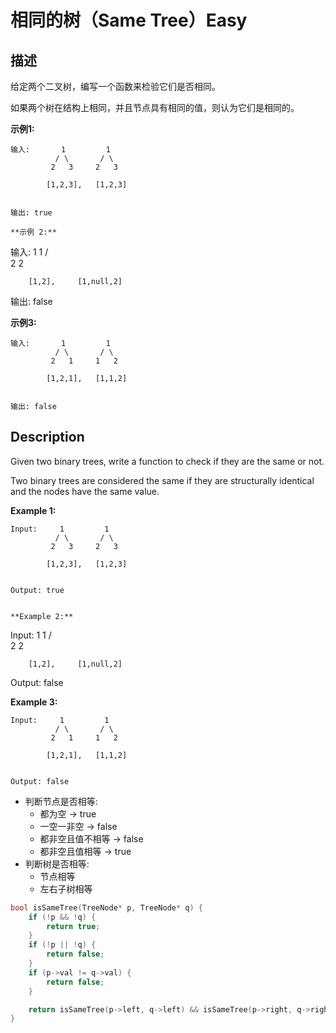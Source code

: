 # 相同的树（Same Tree）Easy
## 描述
给定两个二叉树，编写一个函数来检验它们是否相同。

如果两个树在结构上相同，并且节点具有相同的值，则认为它们是相同的。

**示例1:**
```
输入:       1         1
          / \       / \
         2   3     2   3

        [1,2,3],   [1,2,3]


输出: true

**示例 2:**
```
输入:      1          1
          /           \
         2             2

        [1,2],     [1,null,2]


输出: false


**示例3:**
```
输入:       1         1
          / \       / \
         2   1     1   2

        [1,2,1],   [1,1,2]


输出: false
```

## Description
Given two binary trees, write a function to check if they are the same or not.

Two binary trees are considered the same if they are structurally identical and the nodes have the same value.

**Example 1:**
```
Input:     1         1
          / \       / \
         2   3     2   3

        [1,2,3],   [1,2,3]


Output: true


**Example 2:**
```
Input:     1         1
          /           \
         2             2

        [1,2],     [1,null,2]


Output: false


**Example 3:**
```
Input:     1         1
          / \       / \
         2   1     1   2

        [1,2,1],   [1,1,2]


Output: false
```


- 判断节点是否相等:
    - 都为空 &rarr; true
    - 一空一非空 &rarr; false
    - 都非空且值不相等 &rarr; false
    - 都非空且值相等 &rarr; true
- 判断树是否相等:
    - 节点相等
    - 左右子树相等

```c++
bool isSameTree(TreeNode* p, TreeNode* q) {
    if (!p && !q) {
        return true;
    }
    if (!p || !q) {
        return false;
    }
    if (p->val != q->val) {
        return false;
    }

    return isSameTree(p->left, q->left) && isSameTree(p->right, q->right);
}
```